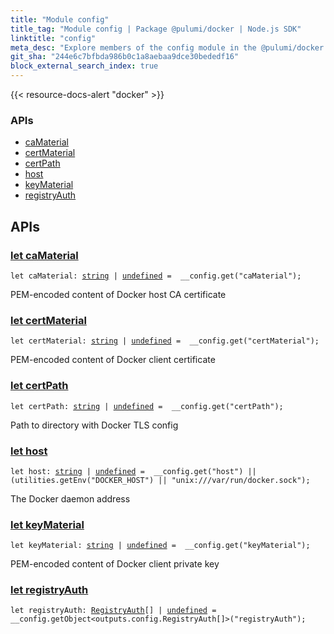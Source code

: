 ```yaml
---
title: "Module config"
title_tag: "Module config | Package @pulumi/docker | Node.js SDK"
linktitle: "config"
meta_desc: "Explore members of the config module in the @pulumi/docker package."
git_sha: "244e6c7bfbda986b0c1a8aebaa9dce30bededf16"
block_external_search_index: true
---
```


<!-- WARNING: this page was generated by a tool. Do not edit it by hand. -->
<!-- To change it, please see https://github.com/pulumi/docs/tree/master/tools/tscdocgen. -->

{{< resource-docs-alert "docker" >}}






<h3>APIs</h3>
<ul class="api">
    <li><a href="#caMaterial"><span class="symbol api"></span>caMaterial</a></li>
    <li><a href="#certMaterial"><span class="symbol api"></span>certMaterial</a></li>
    <li><a href="#certPath"><span class="symbol api"></span>certPath</a></li>
    <li><a href="#host"><span class="symbol api"></span>host</a></li>
    <li><a href="#keyMaterial"><span class="symbol api"></span>keyMaterial</a></li>
    <li><a href="#registryAuth"><span class="symbol api"></span>registryAuth</a></li>
</ul>




<h2 id="apis">APIs</h2>
<h3 class="pdoc-module-header" id="caMaterial" data-link-title="caMaterial">
    <a href="https://github.com/pulumi/pulumi-docker/blob/244e6c7bfbda986b0c1a8aebaa9dce30bededf16/sdk/nodejs/config/vars.ts#L14">
        let <strong>caMaterial</strong>
    </a>
</h3>

<pre class="highlight"><code><span class='kd'>let</span> caMaterial: <span class='kd'><a href='https://developer.mozilla.org/en-US/docs/Web/JavaScript/Reference/Global_Objects/String'>string</a></span> | <span class='kd'><a href='https://developer.mozilla.org/en-US/docs/Web/JavaScript/Reference/Global_Objects/undefined'>undefined</a></span> = <span class='s2'> __config.get(&#34;caMaterial&#34;)</span>;</code></pre>

PEM-encoded content of Docker host CA certificate

<h3 class="pdoc-module-header" id="certMaterial" data-link-title="certMaterial">
    <a href="https://github.com/pulumi/pulumi-docker/blob/244e6c7bfbda986b0c1a8aebaa9dce30bededf16/sdk/nodejs/config/vars.ts#L18">
        let <strong>certMaterial</strong>
    </a>
</h3>

<pre class="highlight"><code><span class='kd'>let</span> certMaterial: <span class='kd'><a href='https://developer.mozilla.org/en-US/docs/Web/JavaScript/Reference/Global_Objects/String'>string</a></span> | <span class='kd'><a href='https://developer.mozilla.org/en-US/docs/Web/JavaScript/Reference/Global_Objects/undefined'>undefined</a></span> = <span class='s2'> __config.get(&#34;certMaterial&#34;)</span>;</code></pre>

PEM-encoded content of Docker client certificate

<h3 class="pdoc-module-header" id="certPath" data-link-title="certPath">
    <a href="https://github.com/pulumi/pulumi-docker/blob/244e6c7bfbda986b0c1a8aebaa9dce30bededf16/sdk/nodejs/config/vars.ts#L22">
        let <strong>certPath</strong>
    </a>
</h3>

<pre class="highlight"><code><span class='kd'>let</span> certPath: <span class='kd'><a href='https://developer.mozilla.org/en-US/docs/Web/JavaScript/Reference/Global_Objects/String'>string</a></span> | <span class='kd'><a href='https://developer.mozilla.org/en-US/docs/Web/JavaScript/Reference/Global_Objects/undefined'>undefined</a></span> = <span class='s2'> __config.get(&#34;certPath&#34;)</span>;</code></pre>

Path to directory with Docker TLS config

<h3 class="pdoc-module-header" id="host" data-link-title="host">
    <a href="https://github.com/pulumi/pulumi-docker/blob/244e6c7bfbda986b0c1a8aebaa9dce30bededf16/sdk/nodejs/config/vars.ts#L26">
        let <strong>host</strong>
    </a>
</h3>

<pre class="highlight"><code><span class='kd'>let</span> host: <span class='kd'><a href='https://developer.mozilla.org/en-US/docs/Web/JavaScript/Reference/Global_Objects/String'>string</a></span> | <span class='kd'><a href='https://developer.mozilla.org/en-US/docs/Web/JavaScript/Reference/Global_Objects/undefined'>undefined</a></span> = <span class='s2'> __config.get(&#34;host&#34;) || (utilities.getEnv(&#34;DOCKER_HOST&#34;) || &#34;unix:///var/run/docker.sock&#34;)</span>;</code></pre>

The Docker daemon address

<h3 class="pdoc-module-header" id="keyMaterial" data-link-title="keyMaterial">
    <a href="https://github.com/pulumi/pulumi-docker/blob/244e6c7bfbda986b0c1a8aebaa9dce30bededf16/sdk/nodejs/config/vars.ts#L30">
        let <strong>keyMaterial</strong>
    </a>
</h3>

<pre class="highlight"><code><span class='kd'>let</span> keyMaterial: <span class='kd'><a href='https://developer.mozilla.org/en-US/docs/Web/JavaScript/Reference/Global_Objects/String'>string</a></span> | <span class='kd'><a href='https://developer.mozilla.org/en-US/docs/Web/JavaScript/Reference/Global_Objects/undefined'>undefined</a></span> = <span class='s2'> __config.get(&#34;keyMaterial&#34;)</span>;</code></pre>

PEM-encoded content of Docker client private key

<h3 class="pdoc-module-header" id="registryAuth" data-link-title="registryAuth">
    <a href="https://github.com/pulumi/pulumi-docker/blob/244e6c7bfbda986b0c1a8aebaa9dce30bededf16/sdk/nodejs/config/vars.ts#L31">
        let <strong>registryAuth</strong>
    </a>
</h3>

<pre class="highlight"><code><span class='kd'>let</span> registryAuth: <a href='/docs/reference/pkg/nodejs/pulumi/docker/types/output/#RegistryAuth'>RegistryAuth</a>[] | <span class='kd'><a href='https://developer.mozilla.org/en-US/docs/Web/JavaScript/Reference/Global_Objects/undefined'>undefined</a></span> = <span class='s2'> __config.getObject&lt;outputs.config.RegistryAuth[]&gt;(&#34;registryAuth&#34;)</span>;</code></pre>
